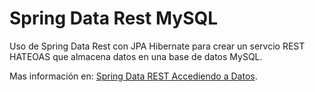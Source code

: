 # Spring Data Rest MySQL
Uso de Spring Data Rest con JPA Hibernate para crear un servcio REST HATEOAS que almacena datos en una base de datos MySQL. 

Mas información en: [Spring Data REST Accediendo a Datos](http://acodigo.blogspot.com/2015/05/spring-data-rest-accediendo-datos.html).
